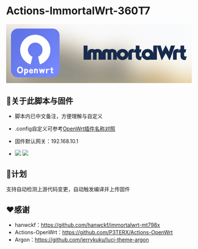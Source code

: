 # Actions-ImmortalWrt-360T7

![immortalwrt](logo.png)

## 🤖关于此脚本与固件
- 脚本内已中文备注，方便理解与自定义  
 
- .config自定义可参考[OpenWrt插件名称对照](https://www.right.com.cn/forum/thread-344825-1-1.html) 

- 固件默认网关：192.168.10.1

- [![](https://img.shields.io/badge/编译状态-通过-brightgreen.svg)](https://github.com/IraXu/ImmortalWrt-360T7/actions)   [![](https://img.shields.io/badge/最新固件-下载-green.svg)](https://github.com/IraXu/ImmortalWrt-360T7/releases)

## 📝计划
支持自动检测上游代码变更，自动触发编译并上传固件

## ❤️感谢
- hanwckf：https://github.com/hanwckf/immortalwrt-mt798x  
- Actions-OpenWrt：https://github.com/P3TERX/Actions-OpenWrt  
- Argon：https://github.com/jerrykuku/luci-theme-argon

